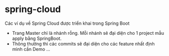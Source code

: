 # spring-cloud
Các ví dụ về Spring Cloud được triển khai trong Spring Boot
- Trang Master chỉ là nhánh rỗng. Mỗi nhánh sẽ đại diện cho 1 project mẫu apply bằng SpringBoot.
- Thông thường thì các commits sẽ đại diện cho các feature nhất định mình cần Demo ...
